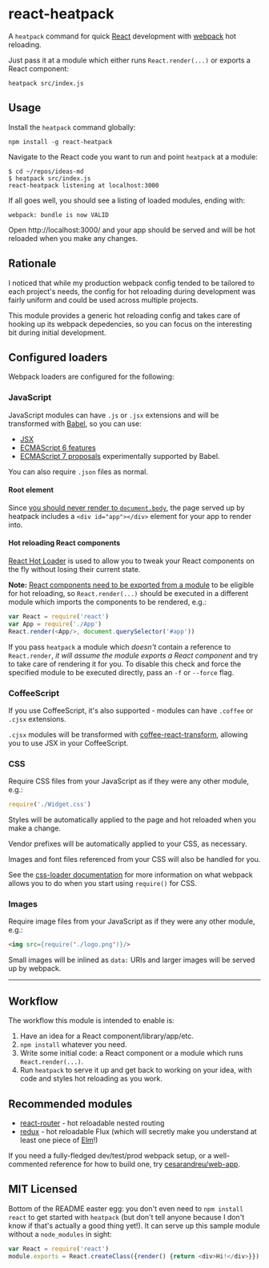 # react-heatpack

A `heatpack` command for quick [React](https://facebook.github.io/react/) development with [webpack](https://webpack.github.io/) hot reloading.

Just pass it at a module which either runs `React.render(...)` or exports a React component:

```
heatpack src/index.js
```

## Usage

Install the `heatpack` command globally:

```
npm install -g react-heatpack
```

Navigate to the React code you want to run and point `heatpack` at a module:

```
$ cd ~/repos/ideas-md
$ heatpack src/index.js
react-heatpack listening at localhost:3000
```

If all goes well, you should see a listing of loaded modules, ending with:

```
webpack: bundle is now VALID
```

Open http://localhost:3000/ and your app should be served and will be hot reloaded when you make any changes.

## Rationale

I noticed that while my production webpack config tended to be tailored to each project's needs, the config for hot reloading during development was fairly uniform and could be used across multiple projects.

This module provides a generic hot reloading config and takes care of hooking up its webpack depedencies, so you can focus on the interesting bit during initial development.

## Configured loaders

Webpack loaders are configured for the following:

### JavaScript

JavaScript modules can have `.js` or `.jsx` extensions and will be transformed with [Babel](http://babeljs.io), so you can use:

* [JSX](http://facebook.github.io/react/docs/jsx-in-depth.html)
* [ECMAScript 6 features](http://babeljs.io/docs/learn-es2015/#ecmascript-6-features)
* [ECMAScript 7 proposals](http://babeljs.io/docs/usage/experimental/) experimentally supported by Babel.

You can also require `.json` files as normal.

#### Root element

Since [you should never render to `document.body`](https://medium.com/@dan_abramov/two-weird-tricks-that-fix-react-7cf9bbdef375#486f), the page served up by heatpack includes a `<div id="app"></div>` element for your app to render into.

#### Hot reloading React components

[React Hot Loader](https://github.com/gaearon/react-hot-loader) is used to allow you to tweak your React components on the fly without losing their current state.

**Note:** [React components need to be exported from a module](https://github.com/gaearon/react-hot-loader/blob/master/docs/Troubleshooting.md#the-following-modules-couldnt-be-hot-updated-they-would-need-a-full-reload) to be eligible for hot reloading, so `React.render(...)` should be executed in a different module which imports the components to be rendered, e.g.:

```javascript
var React = require('react')
var App = require('./App')
React.render(<App/>, document.querySelector('#app'))
```

If you pass `heatpack` a module which _doesn't_ contain a reference to `React.render`, _it will assume the module exports a React component_ and try to take care of rendering it for you. To disable this check and force the specified module to be executed directly, pass an `-f` or `--force` flag.

### CoffeeScript

If you use CoffeeScript, it's also supported - modules can have `.coffee` or `.cjsx` extensions.

`.cjsx` modules will be transformed with [coffee-react-transform](https://github.com/jsdf/coffee-react-transform), allowing you to use JSX in your CoffeeScript.

### CSS

Require CSS files from your JavaScript as if they were any other module, e.g.:

```javascript
require('./Widget.css')
```

Styles will be automatically applied to the page and hot reloaded when you make a change.

Vendor prefixes will be automatically applied to your CSS, as necessary.

Images and font files referenced from your CSS will also be handled for you.

See the [css-loader documentation](https://github.com/webpack/css-loader/) for more information on what webpack allows you to do when you start using `require()` for CSS.

### Images

Require image files from your JavaScript as if they were any other module, e.g.:

```html
<img src={require('./logo.png')}/>
```

Small images will be inlined as `data:` URIs and larger images will be served up by webpack.

----

## Workflow

The workflow this module is intended to enable is:

1. Have an idea for a React component/library/app/etc.
2. `npm install` whatever you need.
3. Write some initial code: a React component or a module which runs `React.render(...)`.
4. Run `heatpack` to serve it up and get back to working on your idea, with code and styles hot reloading as you work.

## Recommended modules

* [react-router](https://github.com/rackt/react-router) - hot reloadable nested routing
* [redux](https://github.com/gaearon/redux) - hot reloadable Flux (which will secretly make you understand at least one piece of [Elm](http://elm-lang.org/)!)

If you need a fully-fledged dev/test/prod webpack setup, or a well-commented reference for how to build one, try [cesarandreu/web-app](https://github.com/cesarandreu/web-app).

## MIT Licensed

Bottom of the README easter egg: you don't even need to `npm install react` to get started with `heatpack` (but don't tell anyone because I don't know if that's actually a good thing yet!). It can serve up this sample module without a `node_modules` in sight:

```js
var React = require('react')
module.exports = React.createClass({render() {return <div>Hi!</div>}})
```
